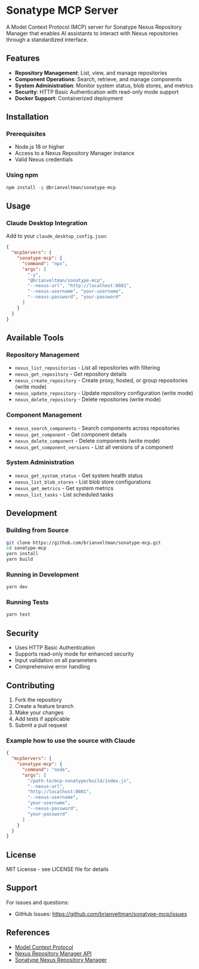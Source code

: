 # Sonatype MCP Server

A Model Context Protocol (MCP) server for Sonatype Nexus Repository Manager that enables AI assistants to interact with Nexus repositories through a standardized interface.

## Features

- **Repository Management**: List, view, and manage repositories
- **Component Operations**: Search, retrieve, and manage components
- **System Administration**: Monitor system status, blob stores, and metrics
- **Security**: HTTP Basic Authentication with read-only mode support
- **Docker Support**: Containerized deployment

## Installation

### Prerequisites

- Node.js 18 or higher
- Access to a Nexus Repository Manager instance
- Valid Nexus credentials

### Using npm

```bash
npm install -g @brianveltman/sonatype-mcp
```

## Usage

### Claude Desktop Integration

Add to your `claude_desktop_config.json`:

```json
{
  "mcpServers": {
    "sonatype-mcp": {
      "command": "npx",
      "args": [
        "-y",
        "@brianveltman/sonatype-mcp",
        "--nexus-url", "http://localhost:8081",
        "--nexus-username", "your-username",
        "--nexus-password", "your-password"
      ]
    }
  }
}
```

## Available Tools

### Repository Management
- `nexus_list_repositories` - List all repositories with filtering
- `nexus_get_repository` - Get repository details
- `nexus_create_repository` - Create proxy, hosted, or group repositories (write mode)
- `nexus_update_repository` - Update repository configuration (write mode)
- `nexus_delete_repository` - Delete repositories (write mode)

### Component Management
- `nexus_search_components` - Search components across repositories
- `nexus_get_component` - Get component details
- `nexus_delete_component` - Delete components (write mode)
- `nexus_get_component_versions` - List all versions of a component

### System Administration
- `nexus_get_system_status` - Get system health status
- `nexus_list_blob_stores` - List blob store configurations
- `nexus_get_metrics` - Get system metrics
- `nexus_list_tasks` - List scheduled tasks

## Development

### Building from Source

```bash
git clone https://github.com/brianveltman/sonatype-mcp.git
cd sonatype-mcp
yarn install
yarn build
```

### Running in Development

```bash
yarn dev
```

### Running Tests

```bash
yarn test
```

## Security

- Uses HTTP Basic Authentication
- Supports read-only mode for enhanced security
- Input validation on all parameters
- Comprehensive error handling

## Contributing

1. Fork the repository
2. Create a feature branch
3. Make your changes
4. Add tests if applicable
5. Submit a pull request

### Example how to use the source with Claude
```json
{
  "mcpServers": {
    "sonatype-mcp": {
      "command": "node",
      "args": [
        "/path-to/mcp-sonatype/build/index.js",
        "--nexus-url",
        "http://localhost:8081",
        "--nexus-username",
        "your-username",
        "--nexus-password",
        "your-password"
      ]
    }
  }
}
```

## License

MIT License - see LICENSE file for details

## Support

For issues and questions:
- GitHub Issues: https://github.com/brianveltman/sonatype-mcp/issues

## References

- [Model Context Protocol](https://modelcontextprotocol.io/)
- [Nexus Repository Manager API](https://help.sonatype.com/en/repositories-api.html)
- [Sonatype Nexus Repository Manager](https://help.sonatype.com/)